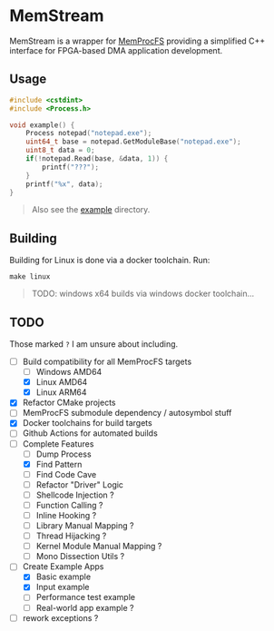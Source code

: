 # MemStream

MemStream is a wrapper for [MemProcFS](#) providing a simplified C++ interface for FPGA-based DMA application development.

## Usage

```c++
#include <cstdint>
#include <Process.h>

void example() {
    Process notepad("notepad.exe");
    uint64_t base = notepad.GetModuleBase("notepad.exe");
    uint8_t data = 0;
    if(!notepad.Read(base, &data, 1)) {
        printf("???");
    }
    printf("%x", data);
}
```

> Also see the [example](./example) directory.

## Building

Building for Linux is done via a docker toolchain. Run:

```shell
make linux
```

> TODO: windows x64 builds via windows docker toolchain...

## TODO

Those marked `?` I am unsure about including.

- [ ] Build compatibility for all MemProcFS targets
  - [ ] Windows AMD64
  - [x] Linux AMD64
  - [x] Linux ARM64
- [x] Refactor CMake projects
- [ ] MemProcFS submodule dependency / autosymbol stuff
- [x] Docker toolchains for build targets
- [ ] Github Actions for automated builds
- [ ] Complete Features
  - [ ] Dump Process
  - [x] Find Pattern
  - [ ] Find Code Cave
  - [ ] Refactor "Driver" Logic
  - [ ] Shellcode Injection ?
  - [ ] Function Calling ?
  - [ ] Inline Hooking ?
  - [ ] Library Manual Mapping ?
  - [ ] Thread Hijacking ?
  - [ ] Kernel Module Manual Mapping ?
  - [ ] Mono Dissection Utils ?
- [ ] Create Example Apps
  - [x] Basic example
  - [x] Input example
  - [ ] Performance test example
  - [ ] Real-world app example ?
- [ ] rework exceptions ?

